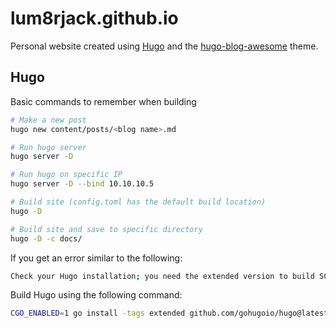 # lum8rjack.github.io

Personal website created using [Hugo](https://gohugo.io/) and the [hugo-blog-awesome](https://github.com/hugo-sid/hugo-blog-awesome) theme.

## Hugo

Basic commands to remember when building

```bash
# Make a new post
hugo new content/posts/<blog name>.md

# Run hugo server
hugo server -D

# Run hugo on specific IP
hugo server -D --bind 10.10.10.5

# Build site (config.toml has the default build location)
hugo -D

# Build site and save to specific directory
hugo -D -c docs/
```

If you get an error similar to the following:

```bash
Check your Hugo installation; you need the extended version to build SCSS/SASS with transpiler set to 'libsass'.
```

Build Hugo using the following command:

```bash
CGO_ENABLED=1 go install -tags extended github.com/gohugoio/hugo@latest
```
